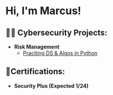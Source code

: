 <h1>Hi, I'm Marcus!
<h2>👨‍💻 Cybersecurity Projects:</h2>

- <b>Risk Management</b>
  - [Praciting DS & Algos in Python](https://github.com/joshmadakor1/Algorithms-Practice)
 
<h2>📃Certifications:</h2>

  - <b>Security Plus (Expected 1/24)<b>


